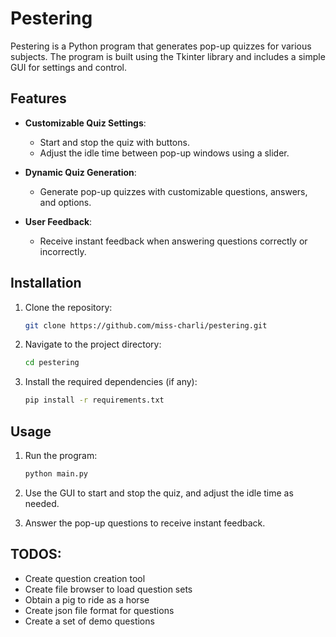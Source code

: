 # Pestering

Pestering is a Python program that generates pop-up quizzes for various subjects. The program is built using the Tkinter library and includes a simple GUI for settings and control.

## Features

- **Customizable Quiz Settings**:
  - Start and stop the quiz with buttons.
  - Adjust the idle time between pop-up windows using a slider.

- **Dynamic Quiz Generation**:
  - Generate pop-up quizzes with customizable questions, answers, and options.

- **User Feedback**:
  - Receive instant feedback when answering questions correctly or incorrectly.

## Installation

1. Clone the repository:
   ```sh
   git clone https://github.com/miss-charli/pestering.git
   ```

2. Navigate to the project directory:
   ```sh
   cd pestering
   ```

3. Install the required dependencies (if any):
   ```sh
   pip install -r requirements.txt
   ```

## Usage

1. Run the program:
   ```sh
   python main.py
   ```

2. Use the GUI to start and stop the quiz, and adjust the idle time as needed.

3. Answer the pop-up questions to receive instant feedback.

## TODOS:
- Create question creation tool
- Create file browser to load question sets
- Obtain a pig to ride as a horse
- Create json file format for questions
- Create a set of demo questions
  
